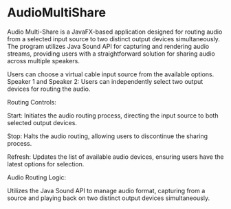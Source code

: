 # AudioMultiShare
Audio Multi-Share is a JavaFX-based application designed for routing audio from a selected input source to two distinct output devices simultaneously. The program utilizes Java Sound API for capturing and rendering audio streams, providing users with a straightforward solution for sharing audio across multiple speakers.

Users can choose a virtual cable input source from the available options.
Speaker 1 and Speaker 2: Users can independently select two output devices for routing the audio.

Routing Controls:

Start: Initiates the audio routing process, directing the input source to both selected output devices.

Stop: Halts the audio routing, allowing users to discontinue the sharing process.

Refresh: Updates the list of available audio devices, ensuring users have the latest options for selection.


Audio Routing Logic:

Utilizes the Java Sound API to manage audio format, capturing from a source and playing back on two distinct output devices simultaneously.
